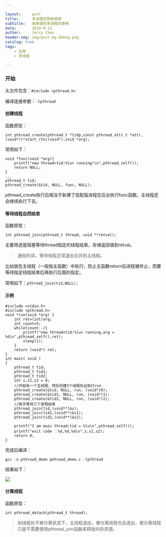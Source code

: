 ```yaml
---

layout:     post
title:      多线程的简单使用
subtitle:   简单探究多线程的使用
date:       2019-9-13
author:     Jerry Chen
header-img: img/post-bg-debug.png
catalog: true
tags:
    - 应用
    - 多线程

---
```




### 开始

头文件包含：`#include <pthread.h>`

编译连接参数：`-lpthread`

#### 创建线程

函数原型：

```
int pthread_create(pthread_t *tidp,const pthread_attr_t *attr,
(void*)(*start_rtn)(void*),void *arg);
```

常用如下：

```
void *func(void *arg){
    printf("new thread<tid:%lu> running!\n",pthread_self());
    return NULL;
}
...
pthread_t tid;
pthread_create(&tid, NULL, func, NULL);
```

pthread_create执行后相当于新建了低配版进程在后台执行func函数。主线程还会继续执行下去。

#### 等待线程自然结束

函数原型：

```
int pthread_join(pthread_t thread, void **retval);
```

主要用途是阻塞等待thread指定的线程结束，存储返回值到retval。

> 通俗的讲，等待线程正常退出合并到主线程。

比如放在主线程（一般指主函数）中执行，防止主函数return后进程被终止，而要等待指定线程结束后再执行后面的指定。

常用如下：`pthread_join(tid,NULL);`

#### 示例

```
#include <stdio.h>
#include <pthread.h>
void *run(void *arg) {
	int ret=(int)arg;
	int count=5;
	while(count--){
		printf("new thread<tid:%lu> running,arg = %d\n",pthread_self(),ret);
		sleep(1);
	}
	return (void*) ret;
}
int main( void )
{
	pthread_t tid;
	pthread_t tid1;
	pthread_t tid2;
	int s,s1,s2 = 0;
	//开始有一个主线程，然后创建3个线程后台执行run
	pthread_create(&tid, NULL, run, (void*)0);
	pthread_create(&tid1, NULL, run, (void*)1);
	pthread_create(&tid2, NULL, run, (void*)2);
	//依次等待三个进程结束
	pthread_join(tid,(void**)&s);
	pthread_join(tid1,(void**)&s1);
	pthread_join(tid2,(void**)&s2);

	printf("I am main thread;tid = %lu\n",pthread_self());
	printf("exit code ：%d,%d,%d\n",s,s1,s2);                                 
	return 0;
}
```

完成后编译：

```
gcc -o pthread_demo pehread_demo.c -lpthread
```

结果如下：

![](https://raw.githubusercontent.com/jvfan/jvfan.github.io/master/img/post_img/20190913173523.png)

#### 分离线程

函数原型：

```
int pthread_detach(pthread_t thread);
```

> 如线程处于被分离状态下，主线程退出，被分离线程也会退出，被分离线程只是不需要使用pthread_join函数来释放内存资源。
